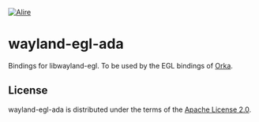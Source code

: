 [![Alire](https://img.shields.io/endpoint?url=https://alire.ada.dev/badges/wayland_egl_ada.json)](https://alire.ada.dev/crates/wayland_egl_ada.html)

# wayland-egl-ada

Bindings for libwayland-egl. To be used by the EGL bindings of [Orka][url-orka].

## License

wayland-egl-ada is distributed under the terms of the [Apache License 2.0][url-apache].

  [url-apache]: https://opensource.org/licenses/Apache-2.0
  [url-orka]: https://github.com/onox/orka
